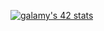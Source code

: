 [![galamy's 42 stats](https://badge42.vercel.app/api/v2/cl3gfmejf001109mhio3olp2y/stats?cursusId=21&coalitionId=54)](https://github.com/JaeSeoKim/badge42)
